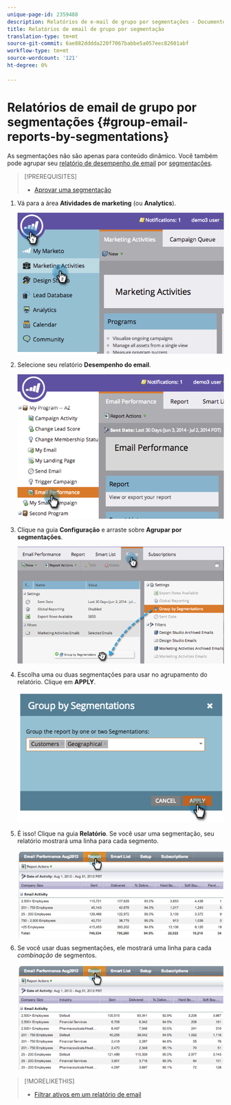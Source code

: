 ```yaml
---
unique-page-id: 2359488
description: Relatórios de e-mail de grupo por segmentações - Documentos de marketing - Documentação do produto
title: Relatórios de email de grupo por segmentação
translation-type: tm+mt
source-git-commit: 6ae882dddda220f7067babbe5a057eec82601abf
workflow-type: tm+mt
source-wordcount: '121'
ht-degree: 0%

---
```



# Relatórios de email de grupo por segmentações {#group-email-reports-by-segmentations}

As segmentações não são apenas para conteúdo dinâmico. Você também pode agrupar seu [relatório de desempenho de email](../../../../product-docs/email-marketing/email-programs/email-program-data/email-performance-report.md) por [segmentações](https://docs.marketo.com/display/docs/segmentation+and+snippets).

>[!PREREQUISITES]
>
>* [Aprovar uma segmentação](approve-a-segmentation.md)

>



1. Vá para a área **Atividades de marketing** (ou **Analytics**).

   ![](assets/image2014-9-16-9-3a15-3a58.png)

1. Selecione seu relatório **Desempenho do email**.

   ![](assets/image2014-9-16-9-3a16-3a6.png)

1. Clique na guia **Configuração** e arraste sobre **Agrupar por segmentações**.

   ![](assets/image2014-9-16-9-3a16-3a59.png)

1. Escolha uma ou duas segmentações para usar no agrupamento do relatório. Clique em **APPLY**.

   ![](assets/image2014-9-16-9-3a17-3a9.png)

1. É isso! Clique na guia **Relatório**. Se você usar uma segmentação, seu relatório mostrará uma linha para cada segmento.

   ![](assets/image2014-9-16-9-3a17-3a17.png)

1. Se você usar duas segmentações, ele mostrará uma linha para cada *combinação* de segmentos.

   ![](assets/image2014-9-16-9-3a17-3a26.png)

>[!MORELIKETHIS]
>
>* [Filtrar ativos em um relatório de email](../../../../product-docs/reporting/basic-reporting/report-activity/filter-assets-in-an-email-report.md)

>



